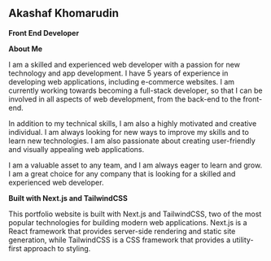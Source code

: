 ## Akashaf Khomarudin

**Front End Developer**

**About Me**

I am a skilled and experienced web developer with a passion for new technology and app development. I have 5 years of experience in developing web applications, including e-commerce websites. I am currently working towards becoming a full-stack developer, so that I can be involved in all aspects of web development, from the back-end to the front-end.

In addition to my technical skills, I am also a highly motivated and creative individual. I am always looking for new ways to improve my skills and to learn new technologies. I am also passionate about creating user-friendly and visually appealing web applications.

I am a valuable asset to any team, and I am always eager to learn and grow. I am a great choice for any company that is looking for a skilled and experienced web developer.

**Built with Next.js and TailwindCSS**

This portfolio website is built with Next.js and TailwindCSS, two of the most popular technologies for building modern web applications. Next.js is a React framework that provides server-side rendering and static site generation, while TailwindCSS is a CSS framework that provides a utility-first approach to styling.
